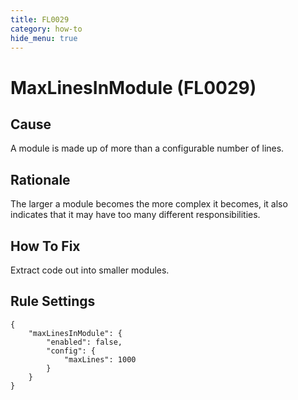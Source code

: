```yaml
---
title: FL0029
category: how-to
hide_menu: true
---
```


# MaxLinesInModule (FL0029)

## Cause

A module is made up of more than a configurable number of lines.

## Rationale

The larger a module becomes the more complex it becomes, it also indicates that it may have too many different responsibilities.

## How To Fix

Extract code out into smaller modules.

## Rule Settings

    {
        "maxLinesInModule": {
            "enabled": false,
            "config": {
                "maxLines": 1000
            }
        }
    }
